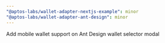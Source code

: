 ```yaml
---
"@aptos-labs/wallet-adapter-nextjs-example": minor
"@aptos-labs/wallet-adapter-ant-design": minor
---
```


Add mobile wallet support on Ant Design wallet selector modal
